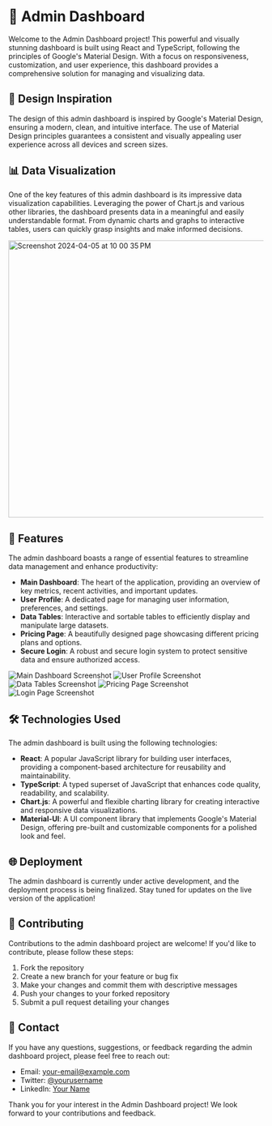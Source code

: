 # 🌟 Admin Dashboard

Welcome to the Admin Dashboard project! This powerful and visually stunning dashboard is built using React and TypeScript, following the principles of Google's Material Design. With a focus on responsiveness, customization, and user experience, this dashboard provides a comprehensive solution for managing and visualizing data.

## 🎨 Design Inspiration

The design of this admin dashboard is inspired by Google's Material Design, ensuring a modern, clean, and intuitive interface. The use of Material Design principles guarantees a consistent and visually appealing user experience across all devices and screen sizes.

## 📊 Data Visualization

One of the key features of this admin dashboard is its impressive data visualization capabilities. Leveraging the power of Chart.js and various other libraries, the dashboard presents data in a meaningful and easily understandable format. From dynamic charts and graphs to interactive tables, users can quickly grasp insights and make informed decisions.

<img width="547" alt="Screenshot 2024-04-05 at 10 00 35 PM" src="https://github.com/aahalani/admindashboard/assets/29179250/5d9e8b30-253d-4ff1-b2ab-b4cea8c9045a">


## 🚀 Features

The admin dashboard boasts a range of essential features to streamline data management and enhance productivity:

- **Main Dashboard**: The heart of the application, providing an overview of key metrics, recent activities, and important updates.
- **User Profile**: A dedicated page for managing user information, preferences, and settings.
- **Data Tables**: Interactive and sortable tables to efficiently display and manipulate large datasets.
- **Pricing Page**: A beautifully designed page showcasing different pricing plans and options.
- **Secure Login**: A robust and secure login system to protect sensitive data and ensure authorized access.

![Main Dashboard Screenshot](screenshots/main-dashboard.png)
![User Profile Screenshot](screenshots/user-profile.png)
![Data Tables Screenshot](screenshots/data-tables.png)
![Pricing Page Screenshot](screenshots/pricing-page.png)
![Login Page Screenshot](screenshots/login-page.png)

## 🛠️ Technologies Used

The admin dashboard is built using the following technologies:

- **React**: A popular JavaScript library for building user interfaces, providing a component-based architecture for reusability and maintainability.
- **TypeScript**: A typed superset of JavaScript that enhances code quality, readability, and scalability.
- **Chart.js**: A powerful and flexible charting library for creating interactive and responsive data visualizations.
- **Material-UI**: A UI component library that implements Google's Material Design, offering pre-built and customizable components for a polished look and feel.

## 🌐 Deployment

The admin dashboard is currently under active development, and the deployment process is being finalized. Stay tuned for updates on the live version of the application!

## 🤝 Contributing

Contributions to the admin dashboard project are welcome! If you'd like to contribute, please follow these steps:

1. Fork the repository
2. Create a new branch for your feature or bug fix
3. Make your changes and commit them with descriptive messages
4. Push your changes to your forked repository
5. Submit a pull request detailing your changes

## 📧 Contact

If you have any questions, suggestions, or feedback regarding the admin dashboard project, please feel free to reach out:

- Email: your-email@example.com
- Twitter: [@yourusername](https://twitter.com/yourusername)
- LinkedIn: [Your Name](https://www.linkedin.com/in/yourname)

Thank you for your interest in the Admin Dashboard project! We look forward to your contributions and feedback.
